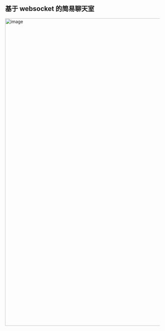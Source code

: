 ## 基于 websocket 的简易聊天室

<img width="1003" alt="image" src="https://user-images.githubusercontent.com/95403191/196218211-1184b27c-be71-40cd-b7e0-9f09e0592c8c.png">
